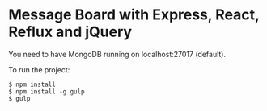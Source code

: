 # Message Board with Express, React, Reflux and jQuery

You need to have MongoDB running on localhost:27017 (default).

To run the project:

```
$ npm install
$ npm install -g gulp
$ gulp
```
